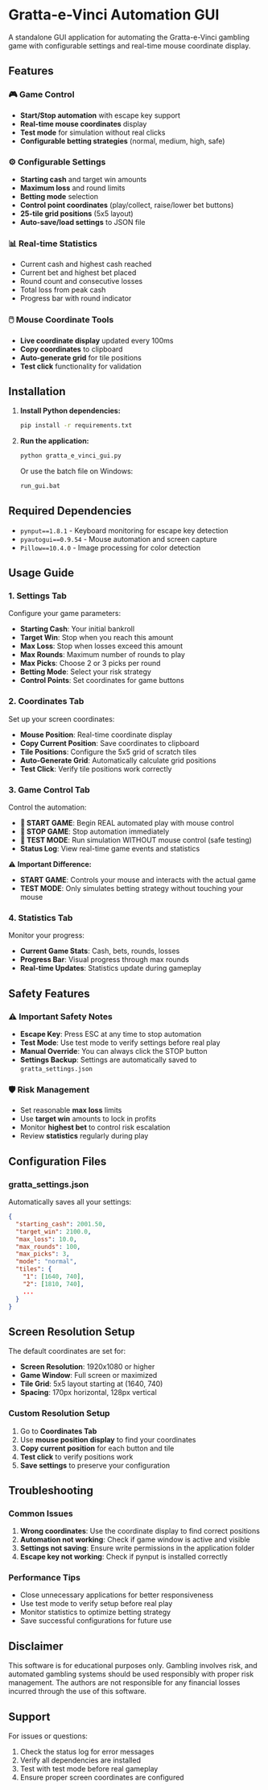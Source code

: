 # Gratta-e-Vinci Automation GUI

A standalone GUI application for automating the Gratta-e-Vinci gambling game with configurable settings and real-time mouse coordinate display.

## Features

### 🎮 Game Control
- **Start/Stop automation** with escape key support
- **Real-time mouse coordinates** display
- **Test mode** for simulation without real clicks
- **Configurable betting strategies** (normal, medium, high, safe)

### ⚙️ Configurable Settings
- **Starting cash** and target win amounts
- **Maximum loss** and round limits
- **Betting mode** selection
- **Control point coordinates** (play/collect, raise/lower bet buttons)
- **25-tile grid positions** (5x5 layout)
- **Auto-save/load settings** to JSON file

### 📊 Real-time Statistics
- Current cash and highest cash reached
- Current bet and highest bet placed
- Round count and consecutive losses
- Total loss from peak cash
- Progress bar with round indicator

### 🖱️ Mouse Coordinate Tools
- **Live coordinate display** updated every 100ms
- **Copy coordinates** to clipboard
- **Auto-generate grid** for tile positions
- **Test click** functionality for validation

## Installation

1. **Install Python dependencies:**
   ```bash
   pip install -r requirements.txt
   ```

2. **Run the application:**
   ```bash
   python gratta_e_vinci_gui.py
   ```
   
   Or use the batch file on Windows:
   ```bash
   run_gui.bat
   ```

## Required Dependencies

- `pynput==1.8.1` - Keyboard monitoring for escape key detection
- `pyautogui==0.9.54` - Mouse automation and screen capture
- `Pillow==10.4.0` - Image processing for color detection

## Usage Guide

### 1. Settings Tab
Configure your game parameters:
- **Starting Cash**: Your initial bankroll
- **Target Win**: Stop when you reach this amount
- **Max Loss**: Stop when losses exceed this amount
- **Max Rounds**: Maximum number of rounds to play
- **Max Picks**: Choose 2 or 3 picks per round
- **Betting Mode**: Select your risk strategy
- **Control Points**: Set coordinates for game buttons

### 2. Coordinates Tab
Set up your screen coordinates:
- **Mouse Position**: Real-time coordinate display
- **Copy Current Position**: Save coordinates to clipboard
- **Tile Positions**: Configure the 5x5 grid of scratch tiles
- **Auto-Generate Grid**: Automatically calculate grid positions
- **Test Click**: Verify tile positions work correctly

### 3. Game Control Tab
Control the automation:
- **🎰 START GAME**: Begin REAL automated play with mouse control
- **🛑 STOP GAME**: Stop automation immediately
- **🧪 TEST MODE**: Run simulation WITHOUT mouse control (safe testing)
- **Status Log**: View real-time game events and statistics

⚠️ **Important Difference:**
- **START GAME**: Controls your mouse and interacts with the actual game
- **TEST MODE**: Only simulates betting strategy without touching your mouse

### 4. Statistics Tab
Monitor your progress:
- **Current Game Stats**: Cash, bets, rounds, losses
- **Progress Bar**: Visual progress through max rounds
- **Real-time Updates**: Statistics update during gameplay

## Safety Features

### ⚠️ Important Safety Notes
- **Escape Key**: Press ESC at any time to stop automation
- **Test Mode**: Use test mode to verify settings before real play
- **Manual Override**: You can always click the STOP button
- **Settings Backup**: Settings are automatically saved to `gratta_settings.json`

### 🛡️ Risk Management
- Set reasonable **max loss** limits
- Use **target win** amounts to lock in profits
- Monitor **highest bet** to control risk escalation
- Review **statistics** regularly during play

## Configuration Files

### gratta_settings.json
Automatically saves all your settings:
```json
{
  "starting_cash": 2001.50,
  "target_win": 2100.0,
  "max_loss": 10.0,
  "max_rounds": 100,
  "max_picks": 3,
  "mode": "normal",
  "tiles": {
    "1": [1640, 740],
    "2": [1810, 740],
    ...
  }
}
```

## Screen Resolution Setup

The default coordinates are set for:
- **Screen Resolution**: 1920x1080 or higher
- **Game Window**: Full screen or maximized
- **Tile Grid**: 5x5 layout starting at (1640, 740)
- **Spacing**: 170px horizontal, 128px vertical

### Custom Resolution Setup
1. Go to **Coordinates Tab**
2. Use **mouse position display** to find your coordinates
3. **Copy current position** for each button and tile
4. **Test click** to verify positions work
5. **Save settings** to preserve your configuration

## Troubleshooting

### Common Issues
1. **Wrong coordinates**: Use the coordinate display to find correct positions
2. **Automation not working**: Check if game window is active and visible
3. **Settings not saving**: Ensure write permissions in the application folder
4. **Escape key not working**: Check if pynput is installed correctly

### Performance Tips
- Close unnecessary applications for better responsiveness
- Use test mode to verify setup before real play
- Monitor statistics to optimize betting strategy
- Save successful configurations for future use

## Disclaimer

This software is for educational purposes only. Gambling involves risk, and automated gambling systems should be used responsibly with proper risk management. The authors are not responsible for any financial losses incurred through the use of this software.

## Support

For issues or questions:
1. Check the status log for error messages
2. Verify all dependencies are installed
3. Test with test mode before real gameplay
4. Ensure proper screen coordinates are configured
